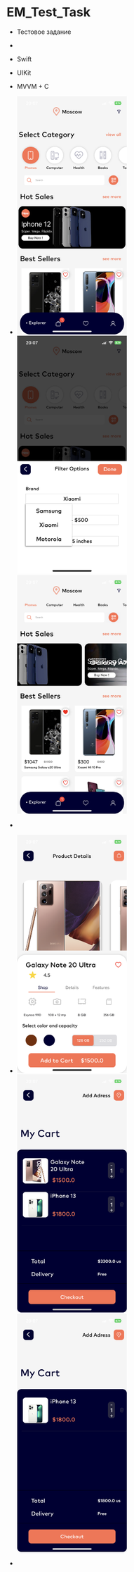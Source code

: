 # EM_Test_Task

* Тестовое задание
* 
* Swift
* UIKit
* MVVM + C
* <img src = "Screenshots and video/1.PNG" width = 250> <img src = "Screenshots and video/2.PNG" width = 250> <img src = "Screenshots and video/3.PNG" width = 250> 
* 
* <img src = "Screenshots and video/4.PNG" width = 250> <img src = "Screenshots and video/5.PNG" width = 250> <img src = "Screenshots and video/6.PNG" width = 250>

*

